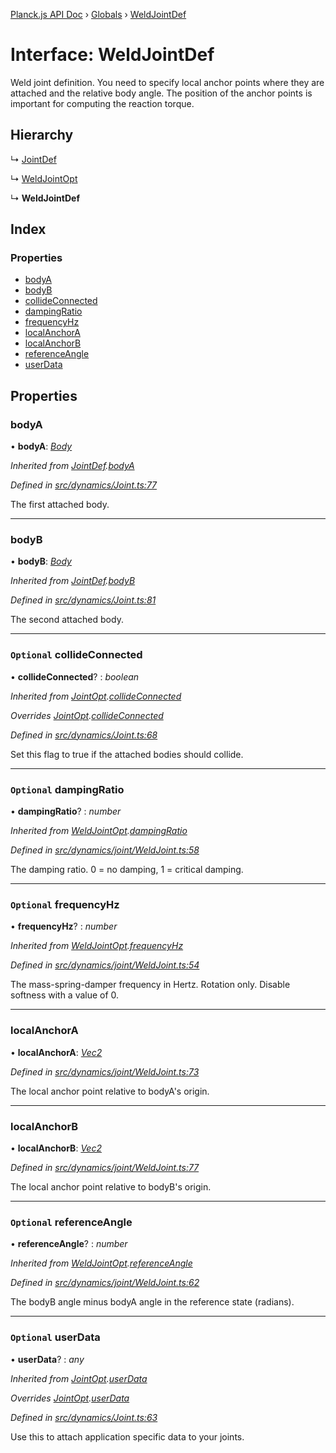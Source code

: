 [Planck.js API Doc](../README.md) › [Globals](../globals.md) › [WeldJointDef](weldjointdef.md)

# Interface: WeldJointDef

Weld joint definition. You need to specify local anchor points where they are
attached and the relative body angle. The position of the anchor points is
important for computing the reaction torque.

## Hierarchy

  ↳ [JointDef](jointdef.md)

  ↳ [WeldJointOpt](weldjointopt.md)

  ↳ **WeldJointDef**

## Index

### Properties

* [bodyA](weldjointdef.md#bodya)
* [bodyB](weldjointdef.md#bodyb)
* [collideConnected](weldjointdef.md#optional-collideconnected)
* [dampingRatio](weldjointdef.md#optional-dampingratio)
* [frequencyHz](weldjointdef.md#optional-frequencyhz)
* [localAnchorA](weldjointdef.md#localanchora)
* [localAnchorB](weldjointdef.md#localanchorb)
* [referenceAngle](weldjointdef.md#optional-referenceangle)
* [userData](weldjointdef.md#optional-userdata)

## Properties

###  bodyA

• **bodyA**: *[Body](../classes/body.md)*

*Inherited from [JointDef](jointdef.md).[bodyA](jointdef.md#bodya)*

*Defined in [src/dynamics/Joint.ts:77](https://github.com/shakiba/planck.js/blob/1523746/src/dynamics/Joint.ts#L77)*

The first attached body.

___

###  bodyB

• **bodyB**: *[Body](../classes/body.md)*

*Inherited from [JointDef](jointdef.md).[bodyB](jointdef.md#bodyb)*

*Defined in [src/dynamics/Joint.ts:81](https://github.com/shakiba/planck.js/blob/1523746/src/dynamics/Joint.ts#L81)*

The second attached body.

___

### `Optional` collideConnected

• **collideConnected**? : *boolean*

*Inherited from [JointOpt](jointopt.md).[collideConnected](jointopt.md#optional-collideconnected)*

*Overrides [JointOpt](jointopt.md).[collideConnected](jointopt.md#optional-collideconnected)*

*Defined in [src/dynamics/Joint.ts:68](https://github.com/shakiba/planck.js/blob/1523746/src/dynamics/Joint.ts#L68)*

Set this flag to true if the attached bodies
should collide.

___

### `Optional` dampingRatio

• **dampingRatio**? : *number*

*Inherited from [WeldJointOpt](weldjointopt.md).[dampingRatio](weldjointopt.md#optional-dampingratio)*

*Defined in [src/dynamics/joint/WeldJoint.ts:58](https://github.com/shakiba/planck.js/blob/1523746/src/dynamics/joint/WeldJoint.ts#L58)*

The damping ratio. 0 = no damping, 1 = critical damping.

___

### `Optional` frequencyHz

• **frequencyHz**? : *number*

*Inherited from [WeldJointOpt](weldjointopt.md).[frequencyHz](weldjointopt.md#optional-frequencyhz)*

*Defined in [src/dynamics/joint/WeldJoint.ts:54](https://github.com/shakiba/planck.js/blob/1523746/src/dynamics/joint/WeldJoint.ts#L54)*

The mass-spring-damper frequency in Hertz. Rotation only. Disable softness
with a value of 0.

___

###  localAnchorA

• **localAnchorA**: *[Vec2](../classes/vec2.md)*

*Defined in [src/dynamics/joint/WeldJoint.ts:73](https://github.com/shakiba/planck.js/blob/1523746/src/dynamics/joint/WeldJoint.ts#L73)*

The local anchor point relative to bodyA's origin.

___

###  localAnchorB

• **localAnchorB**: *[Vec2](../classes/vec2.md)*

*Defined in [src/dynamics/joint/WeldJoint.ts:77](https://github.com/shakiba/planck.js/blob/1523746/src/dynamics/joint/WeldJoint.ts#L77)*

The local anchor point relative to bodyB's origin.

___

### `Optional` referenceAngle

• **referenceAngle**? : *number*

*Inherited from [WeldJointOpt](weldjointopt.md).[referenceAngle](weldjointopt.md#optional-referenceangle)*

*Defined in [src/dynamics/joint/WeldJoint.ts:62](https://github.com/shakiba/planck.js/blob/1523746/src/dynamics/joint/WeldJoint.ts#L62)*

The bodyB angle minus bodyA angle in the reference state (radians).

___

### `Optional` userData

• **userData**? : *any*

*Inherited from [JointOpt](jointopt.md).[userData](jointopt.md#optional-userdata)*

*Overrides [JointOpt](jointopt.md).[userData](jointopt.md#optional-userdata)*

*Defined in [src/dynamics/Joint.ts:63](https://github.com/shakiba/planck.js/blob/1523746/src/dynamics/Joint.ts#L63)*

Use this to attach application specific data to your joints.
